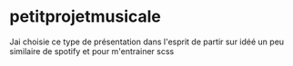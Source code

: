 # petitprojetmusicale










Jai choisie ce type de présentation dans l'esprit de partir sur idéé un peu similaire de spotify et pour m'entrainer scss 



































